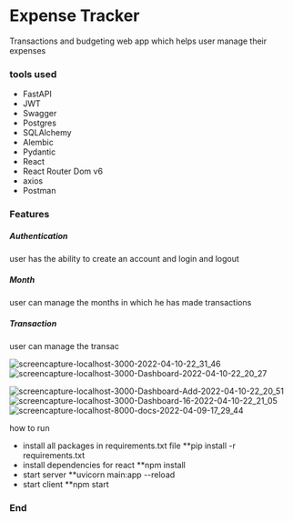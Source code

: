# Expense Tracker
Transactions and budgeting web app which helps user manage their expenses 
### tools used

- FastAPI
- JWT
- Swagger
- Postgres
- SQLAlchemy
- Alembic
- Pydantic
- React
- React Router Dom v6
- axios
- Postman

### Features
##### Authentication
user has the ability to create an account and login and logout
##### Month
user can manage the months in which he has made transactions
##### Transaction
user can manage the transac

![screencapture-localhost-3000-2022-04-10-22_31_46](https://user-images.githubusercontent.com/93770002/162632165-d52d6a1e-c281-4ee3-b331-970d670cace7.png)
![screencapture-localhost-3000-Dashboard-2022-04-10-22_20_27](https://user-images.githubusercontent.com/93770002/162632150-c70337fe-c608-4a49-bd98-1f30b62145cb.png)

![screencapture-localhost-3000-Dashboard-Add-2022-04-10-22_20_51](https://user-images.githubusercontent.com/93770002/162632160-61f768e9-0756-42fd-a594-c853bad6b35c.png)
![screencapture-localhost-3000-Dashboard-16-2022-04-10-22_21_05](https://user-images.githubusercontent.com/93770002/162632148-014dcee4-c56f-4adf-93e4-51f3aa0e6a58.png)
![screencapture-localhost-8000-docs-2022-04-09-17_29_44](https://user-images.githubusercontent.com/93770002/162632164-a7bed54f-365c-4dde-90aa-816e1ae1f583.png)


how to run
- install all packages in requirements.txt file  **pip install -r requirements.txt
- install dependencies for react **npm install
- start server **uvicorn main:app --reload
- start client **npm start

### End
